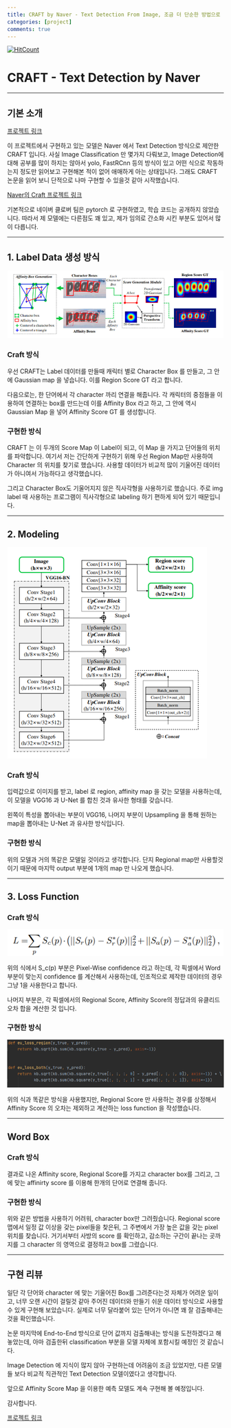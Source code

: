 ```yaml
---
title: CRAFT by Naver - Text Detection From Image, 조금 더 단순한 방법으로
categories: [project]
comments: true
---
```

[![HitCount](http://hits.dwyl.com/paper-cat.github.io/2020-10/project2.html.svg)](http://hits.dwyl.com/paper-cat.github.io/2020-10/project2.html)

# CRAFT - Text Detection by Naver
---
## 기본 소개

[프로젝트 링크](https://github.com/paper-cat/CRAFT-detection)

이 프로젝트에서 구현하고 있는 모델은 Naver 에서 Text Detection 방식으로 제안한  CRAFT 입니다. 사실 Image Classification 만 몇가지 다뤄보고, Image Detection에 대해 공부를 많이 하지는 않아서 yolo, FastRCnn 등의 방식이 있고 어떤 식으로 작동하는지 정도만 읽어보고 구현해본 적이 없어 애매하게 아는 상태입니다. 그래도 CRAFT 논문을 읽어 보니 단적으로 나마 구현할 수 있을것 같아 시작했습니다.

[Naver의 Craft 프로젝트 링크](https://github.com/clovaai/CRAFT-pytorch)

기본적으로 네이버 클로버 팀은 pytorch 로 구현하였고, 학습 코드는 공개하지 않았습니다. 따라서 제 모델에는 다른점도 꽤 있고, 제가 임의로 간소화 시킨 부분도 있어서 많이 다릅니다.

---

## 1. Label Data 생성 방식

![Score Map Image](../assets/post_img/project/2/1.jpg)

### Craft 방식

우선 CRAFT는 Label 데이터를 만들때 캐릭터 별로 Character Box 를 만들고, 그 안에 Gaussian map 을 넣습니다. 이를 Region Score GT 라고 합니다.

다음으로는, 한 단어에서 각 character 까리 연결을 해줍니다. 각 캐릭터의 중점들을 이용하여 연결하는 box를 만드는데 이를 Affinity Box 라고 하고, 그 안에 역시 Gaussian Map 을 넣어 Affinity Score GT 를 생성합니다.


### 구현한 방식

CRAFT 는 이 두개의 Score Map 이 Label이 되고, 이 Map 을 가지고 단어들의 위치를 파악합니다. 여기서 저는 간단하게 구현하기 위해 우선 Region Map만 사용하여  Character 의 위치를 찾기로 했습니다. 사용할 데이터가 비교적 많이 기울어진 데이터가 아니여서 가능하다고 생각했습니다. 

그리고 Character Box도 기울어지지 않은 직사각형을 사용하기로 했습니다. 주로 img label 때 사용하는 프로그램이 직사각형으로 labeling 하기 편하게 되어 있기 때문입니다.

---

## 2. Modeling
![Model Architecture](../assets/post_img/project/2/2.jpg)

### Craft 방식

입력값으로 이미지를 받고, label 로 region, affinity map 을 갖는 모델을 사용하는데, 이 모델을 VGG16 과 U-Net 를 합친 것과 유사한 형태를 갖습니다.

왼쪽이 특성을 뽑아내는 부분이 VGG16, 나머지 부분이 Upsampling 을 통해 원하는 map을 뽑아내는 U-Net 과 유사한 방식입니다.

### 구현한 방식

위의 모델과 거의 똑같은 모델일 것이라고 생각합니다. 단지 Regional map만 사용할것이기 때문에 마지막 output 부분에 1개의 map 만 나오게 했습니다.

---

## 3. Loss Function

### Craft 방식
![Loss Formula](../assets/post_img/project/2/3.jpg)

위의 식에서 S_c(p) 부분은 Pixel-Wise confidence 라고 하는데,  각 픽셀에서 Word 부분이 맞는지 confidence 를 계산해서 사용하는데, 인조적으로 제작한 데이터의 경우 그냥 1을 사용한다고 합니다.

나머지 부분은, 각 픽셀에서의 Regional Score, Affinity Score의 정답과의 유클리드 오차 합을 계산한 것 입니다.

### 구현한 방식
![Loss function](../assets/post_img/project/2/4.jpg)

위의 식과 똑같은 방식을 사용했지만, Regional Score 만 사용하는 경우를 상정해서 Affinity Score 의 오차는 제외하고 계산하는 loss function 을 작성했습니다.

---

## Word Box

### Craft 방식 

결과로 나온 Affinity score, Regional Score를 가지고 character box를 그리고, 그에 맞는 affinirty score 를 이용해 한개의 단어로 연결해 줍니다.

### 구현한 방식

위와 같은 방법을 사용하기 어려워, character box만 그려줬습니다. Regional score 맵에서 일정 값 이상을 갖는 pixel들을 찾은뒤, 그 주변에서 가장 높은 값을 갖는 pixel 위치를 찾습니다. 거기서부터 사방의 score 를 확인하고, 감소하는 구간이 끝나는 곳까지를 그 character 의 영역으로 결정하고 box를 그렸습니다.

---

## 구현 리뷰

일단 각 단어와 character 에 맞는 기울어진 Box를 그려준다는것 자체가 어려운 일이고, 너무 오랜 시간이 걸릴것 같아 주어진 데이터와 만들기 쉬운 데이터 방식으로 사용할 수 있게 구현해 보았습니다. 실제로 너무 달라붙어 있는 단어가 아니면 꽤 잘 검출해내는것을 확인했습니다.

논문 마지막에 End-to-End 방식으로 단어 값까지 검출해내는 방식을 도전하겠다고 해놓았는데, 아마 검출한뒤 classification 부분을 모델 자체에 포함시킬 예정인 것 같습니다.

Image Detection 에 지식이 많지 않아 구현하는데 어려움이 조금 있었지만, 다른 모델들 보다 비교적 직관적인 Text Detection 모델이였다고 생각합니다.

앞으로 Affinity Score Map 을 이용한 예측 모델도 계속 구현해 볼 예정입니다.

감사합니다.

[프로젝트 링크](https://github.com/paper-cat/CRAFT-detection)
